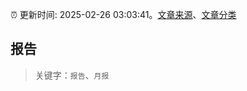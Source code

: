 :alarm_clock: 更新时间: 2025-02-26 03:03:41。[文章来源](/README.md)、[文章分类](/TAGS.md)

## 报告


> 关键字：`报告`、`月报`



